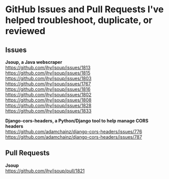 # GitHub Issues and Pull Requests I've helped troubleshoot, duplicate, or reviewed  

## Issues  
**Jsoup, a Java webscraper**  
https://github.com/jhy/jsoup/issues/1813  
https://github.com/jhy/jsoup/issues/1815  
https://github.com/jhy/jsoup/issues/1803  
https://github.com/jhy/jsoup/issues/1767  
https://github.com/jhy/jsoup/issues/1816  
https://github.com/jhy/jsoup/issues/1802  
https://github.com/jhy/jsoup/issues/1808  
https://github.com/jhy/jsoup/issues/1828  
https://github.com/jhy/jsoup/issues/1833    

**Django-cors-headers, a Python/Django tool to help manage CORS headers**  
https://github.com/adamchainz/django-cors-headers/issues/776  
https://github.com/adamchainz/django-cors-headers/issues/787  

## Pull Requests   
**Jsoup**  
https://github.com/jhy/jsoup/pull/1821

